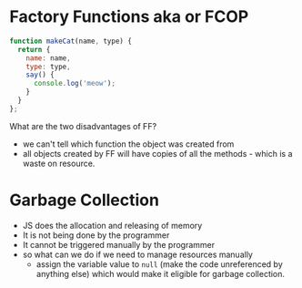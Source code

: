 # Factory Functions aka or FCOP

```jsx
function makeCat(name, type) {
  return {
    name: name,
    type: type,
    say() {
      console.log('meow');
    }
  }
};
```

What are the two disadvantages of FF? 
- we can't tell which function the object was created from
- all objects created by FF will have copies of all the methods - which is a waste on resource.



# Garbage Collection

- JS does the allocation and releasing of memory
- It is not being done by the programmer
- It cannot be triggered manually by the programmer
- so what can we do if we need to manage resources manually
  - assign the variable value to `null` (make the code unreferenced by anything else) which would make it eligible for garbage collection.
  
    